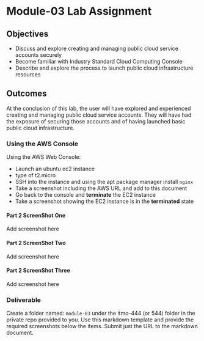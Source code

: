 # Module-03 Lab Assignment

## Objectives

* Discuss and explore creating and managing public cloud service accounts securely
* Become familiar with Industry Standard Cloud Computing Console
* Describe and explore the process to launch public cloud infrastructure resources

## Outcomes

At the conclusion of this lab, the user will have explored and experienced creating and managing public cloud service accounts. They will have had the exposure of securing those accounts and of having launched basic public cloud infrastructure.

### Using the AWS Console

Using the AWS Web Console:

* Launch an ubuntu ec2 instance
* type of t2.micro
* SSH into the instance and using the apt package manager install `nginx`
* Take a screenshot including the AWS URL and add to this document
* Go back to the console and **terminate** the EC2 instance
* Take a screenshot showing the EC2 instance is in the **terminated** state

#### Part 2 ScreenShot One

Add screenshot here

#### Part 2 ScreenShot Two

Add screenshot here

#### Part 2 ScreenShot Three

Add screenshot here

### Deliverable

Create a folder named: `module-03` under the itmo-444 (or 544) folder in the private repo provided to you. Use this markdown template and provide the required screenshots below the items. Submit just the URL to the markdown document.
